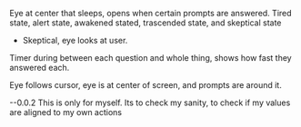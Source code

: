 Eye at center that sleeps, opens when certain prompts are answered. Tired state, alert state, awakened stated, trascended state, and skeptical state
  - Skeptical, eye looks at user.

Timer during between each question and whole thing, shows how fast they answered each.

Eye follows cursor, eye is at center of screen, and prompts are around it.

--0.0.2
This is only for myself. Its to check my sanity, to check if my values are aligned to my own actions
